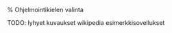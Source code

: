 % Ohjelmointikielen valinta

<comment>
TODO:
lyhyet kuvaukset
  wikipedia
esimerkkisovellukset
</comment>
